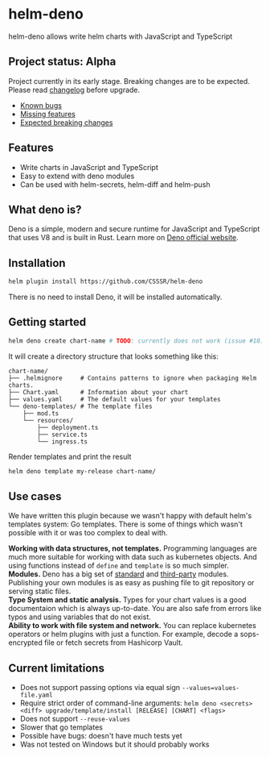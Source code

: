 # helm-deno

helm-deno allows write helm charts with JavaScript and TypeScript

## ️Project status: Alpha️

Project currently in its early stage. Breaking changes are to be expected. Please read [changelog](https://github.com/CSSSR/helm-deno/releases) before upgrade.

- [Known bugs](https://github.com/CSSSR/helm-deno/issues?q=is%3Aopen+is%3Aissue+label%3A%22issue+is+bug%22)
- [Missing features](https://github.com/CSSSR/helm-deno/issues?q=is%3Aopen+is%3Aissue+label%3A%22priority+4+%28must%29%22)
- [Expected breaking changes](https://github.com/CSSSR/helm-deno/issues?q=is%3Aopen+is%3Aissue+label%3A%22issue+is+breaking+suggestion%22+label%3A%22priority+4+%28must%29%22)

## Features

- Write charts in JavaScript and TypeScript
- Easy to extend with deno modules
- Can be used with helm-secrets, helm-diff and helm-push

## What deno is?

Deno is a simple, modern and secure runtime for JavaScript and TypeScript that uses V8 and is built in Rust. Learn more on [Deno official website](https://deno.land).

## Installation

```sh
helm plugin install https://github.com/CSSSR/helm-deno
```

There is no need to install Deno, it will be installed automatically.

## Getting started

```sh
helm deno create chart-name # TODO: currently does not work (issue #10)
```

It will create a directory structure that looks
something like this:

```
chart-name/
├── .helmignore     # Contains patterns to ignore when packaging Helm charts.
├── Chart.yaml      # Information about your chart
├── values.yaml     # The default values for your templates
└── deno-templates/ # The template files
    ├── mod.ts
    └── resources/
        ├── deployment.ts
        ├── service.ts
        └── ingress.ts
```

Render templates and print the result

```sh
helm deno template my-release chart-name/
```

## Use cases

We have written this plugin because we wasn't happy with default helm's templates system: Go templates. There is some of things which wasn't possible with it or was too complex to deal with.

**Working with data structures, not templates.** Programming languages are much more suitable for working with data such as kubernetes objects. And using functions instead of `define` and `template` is so much simpler.  
**Modules.** Deno has a big set of [standard](https://deno.land/std) and [third-party](https://deno.land/x) modules. Publishing your own modules is as easy as pushing file to git repository or serving static files.  
**Type System and static analysis.** Types for your chart values is a good documentaion which is always up-to-date. You are also safe from errors like typos and using variables that do not exist.  
**Ability to work with file system and network.** You can replace kubernetes operators or helm plugins with just a function. For example, decode a sops-encrypted file or fetch secrets from Hashicorp Vault.  

## Current limitations

- Does not support passing options via equal sign `--values=values-file.yaml`
- Require strict order of command-line arguments: `helm deno <secrets> <diff> upgrade/template/install [RELEASE] [CHART] <flags>`
- Does not support `--reuse-values`
- Slower that go templates
- Possible have bugs: doesn't have much tests yet
- Was not tested on Windows but it should probably works
